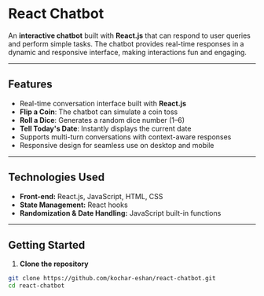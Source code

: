 # React Chatbot

An **interactive chatbot** built with **React.js** that can respond to user queries and perform simple tasks. The chatbot provides real-time responses in a dynamic and responsive interface, making interactions fun and engaging.  

---

## **Features**

- Real-time conversation interface built with **React.js**  
- **Flip a Coin**: The chatbot can simulate a coin toss  
- **Roll a Dice**: Generates a random dice number (1–6)  
- **Tell Today's Date**: Instantly displays the current date  
- Supports multi-turn conversations with context-aware responses  
- Responsive design for seamless use on desktop and mobile  

---

## **Technologies Used**

- **Front-end:** React.js, JavaScript, HTML, CSS  
- **State Management:** React hooks  
- **Randomization & Date Handling:** JavaScript built-in functions  

---

## **Getting Started**

1. **Clone the repository**
```bash
git clone https://github.com/kochar-eshan/react-chatbot.git
cd react-chatbot
